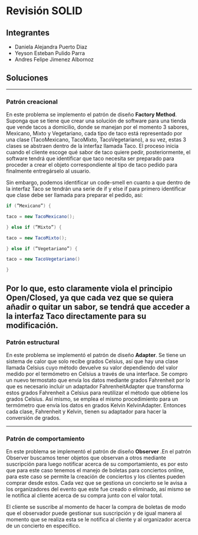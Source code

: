 # Revisión SOLID


## Integrantes

- Daniela Alejandra Puerto Diaz
- Yeyson Esteban Pulido Parra
- Andres Felipe Jimenez Albornoz




## Soluciones
----------------------
### Patrón creacional

En este problema se implemento el patrón de diseño __Factory Method__. Suponga que se tiene que crear una solución de software para una tienda que vende tacos a domicilio, donde se manejan por el momento 3 sabores, Mexicano, Mixto y Vegetariano, cada tipo de taco está representado por una clase (TacoMexicano, TacoMixto, TacoVegetariano), a su vez, estas 3 clases se abstraen dentro de la interfaz llamada Taco. El proceso inicia cuando el cliente escoge qué sabor de taco quiere pedir, posteriormente, el software tendrá que identificar que taco necesita ser preparado para proceder a crear el objeto correspondiente al tipo de taco pedido para finalmente entregárselo al usuario. 

Sin embargo, podemos identificar un code-smell en cuanto a que dentro de la interfaz Taco se tendrán una serie de if y else if para primero identificar que clase debe ser llamada para preparar el pedido, así:

```Java
if (”Mexicano”) {

taco = new TacoMexicano();

} else if (”Mixto”) {

taco = new TacoMixto();

} else if (”Vegetariano”) {

taco = new TacoVegetariano()

}
```
Por lo que, esto claramente viola el principio Open/Closed, ya que cada vez que se quiera añadir o quitar un sabor, se tendrá que acceder a la interfaz Taco directamente para su modificación.
--------------------------------
### Patrón estructural

En este problema se implementó el patrón de diseño __Adapter__. Se tiene un sistema de calor que solo recibe grados Celsius, así que hay una clase llamada Celsius cuyo método devuelve su valor dependiendo del valor medido por el termómetro en Celsius a través de una interface. 
Se compro un nuevo termostato que envía los datos mediante grados Fahrenheit por lo que es necesario incluir un adaptador FahrenheitAdapter que transforma estos grados Fahrenheit a Celsius para reutilizar el método que obtiene los grados Celsius. 
Así mismo, se emplea el mismo procedimiento para un termómetro que envía los datos en grados Kelvin KelvinAdapter. Entonces cada clase, Fahrenheit y Kelvin, tienen su adaptador para hacer la conversión de grados.

----------------------------------
### Patrón de comportamiento

En este problema se implementó el patrón de diseño __Observer__ .En el patrón Observer buscamos tener objetos que observan a otros mediante suscripción para luego notificar acerca de su comportamiento, es por esto que para este caso tenemos el manejo de boletas para conciertos online, para este caso se permite la creación de conciertos y los clientes pueden comprar desde estos. Cada vez que se gestiona un concierto se le avisa a los organizadores del evento que este fue creado o eliminado, así mismo se le notifica al cliente acerca de su compra junto con el valor total. 

El cliente se suscribe al momento de hacer la compra de boletas de modo que el observador puede gestionar sus suscripción y de igual manera al momento que se realiza esta se le notifica al cliente y al organizador acerca de un concierto en específico.




